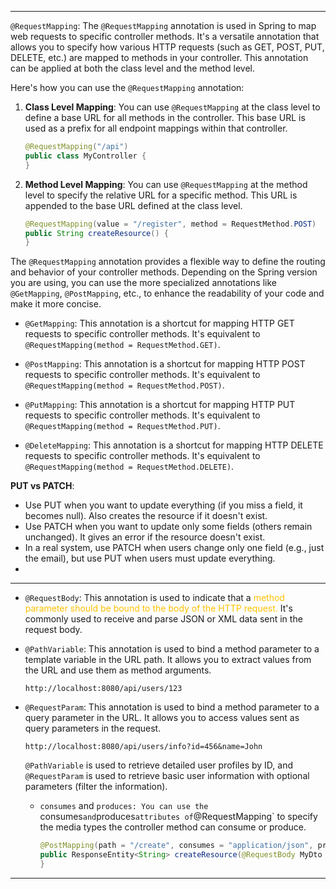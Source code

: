 
---

`@RequestMapping`:
The `@RequestMapping` annotation is used in Spring to map web requests to specific controller methods. It's a versatile annotation that allows you to specify how various HTTP requests (such as GET, POST, PUT, DELETE, etc.) are mapped to methods in your controller. This annotation can be applied at both the class level and the method level.

Here's how you can use the `@RequestMapping` annotation:

1. **Class Level Mapping**: You can use `@RequestMapping` at the class level to define a base URL for all methods in the controller. This base URL is used as a prefix for all endpoint mappings within that controller.

    ```java
    @RequestMapping("/api")
    public class MyController {
    }
    ```

2. **Method Level Mapping**: You can use `@RequestMapping` at the method level to specify the relative URL for a specific method. This URL is appended to the base URL defined at the class level.

    ```java
    @RequestMapping(value = "/register", method = RequestMethod.POST)
    public String createResource() {
    }
    ```

The `@RequestMapping` annotation provides a flexible way to define the routing and behavior of your controller methods. Depending on the Spring version you are using, you can use the more specialized annotations like `@GetMapping`, `@PostMapping`, etc., to enhance the readability of your code and make it more concise.

- `@GetMapping`: This annotation is a shortcut for mapping HTTP GET requests to specific controller methods. It's equivalent to `@RequestMapping(method = RequestMethod.GET)`.

- `@PostMapping`: This annotation is a shortcut for mapping HTTP POST requests to specific controller methods. It's equivalent to `@RequestMapping(method = RequestMethod.POST)`.

- `@PutMapping`: This annotation is a shortcut for mapping HTTP PUT requests to specific controller methods. It's equivalent to `@RequestMapping(method = RequestMethod.PUT)`.

- `@DeleteMapping`: This annotation is a shortcut for mapping HTTP DELETE requests to specific controller methods. It's equivalent to `@RequestMapping(method = RequestMethod.DELETE)`.

**PUT vs PATCH**:

- Use PUT when you want to update everything (if you miss a field, it becomes null).  Also creates the resource if it doesn't exist.
- Use PATCH when you want to update only some fields (others remain unchanged). It gives an error if the resource doesn't exist.
- In a real system, use PATCH when users change only one field (e.g., just the email), but use PUT when users must update everything.
- 
---

- `@RequestBody`: This annotation is used to indicate that a <font color="#ffc000">method parameter should be bound to the body of the HTTP request.</font> It's commonly used to receive and parse JSON or XML data sent in the request body.

- `@PathVariable`: This annotation is used to bind a method parameter to a template variable in the URL path. It allows you to extract values from the URL and use them as method arguments.

    ```
    http://localhost:8080/api/users/123
    ```

- `@RequestParam`: This annotation is used to bind a method parameter to a query parameter in the URL. It allows you to access values sent as query parameters in the request.

    ```
    http://localhost:8080/api/users/info?id=456&name=John
    ```

   `@PathVariable` is used to retrieve detailed user profiles by ID, and `@RequestParam` is used to retrieve basic user information with optional parameters (filter the information).

  - `consumes` and `produces: You can use the `consumes` and `produces` attributes of `@RequestMapping` to specify the media types the controller method can consume or produce.

    ```java
    @PostMapping(path = "/create", consumes = "application/json", produces = "application/json")
    public ResponseEntity<String> createResource(@RequestBody MyDto dto) {
    }
    ```

---
